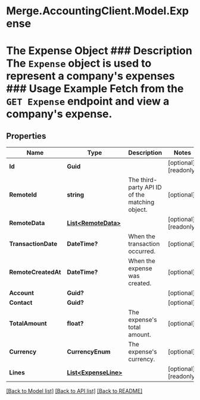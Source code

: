 # Merge.AccountingClient.Model.Expense
# The Expense Object ### Description The `Expense` object is used to represent a company's expenses  ### Usage Example Fetch from the `GET Expense` endpoint and view a company's expense.

## Properties

Name | Type | Description | Notes
------------ | ------------- | ------------- | -------------
**Id** | **Guid** |  | [optional] [readonly] 
**RemoteId** | **string** | The third-party API ID of the matching object. | [optional] 
**RemoteData** | [**List&lt;RemoteData&gt;**](RemoteData.md) |  | [optional] [readonly] 
**TransactionDate** | **DateTime?** | When the transaction occurred. | [optional] 
**RemoteCreatedAt** | **DateTime?** | When the expense was created. | [optional] 
**Account** | **Guid?** |  | [optional] 
**Contact** | **Guid?** |  | [optional] 
**TotalAmount** | **float?** | The expense&#39;s total amount. | [optional] 
**Currency** | **CurrencyEnum** | The expense&#39;s currency. | [optional] 
**Lines** | [**List&lt;ExpenseLine&gt;**](ExpenseLine.md) |  | [optional] [readonly] 

[[Back to Model list]](../README.md#documentation-for-models) [[Back to API list]](../README.md#documentation-for-api-endpoints) [[Back to README]](../README.md)

